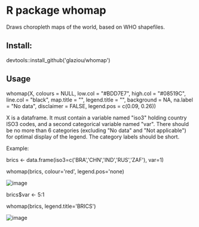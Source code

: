 # R package whomap

Draws choropleth maps of the world, based on WHO shapefiles.


## Install:

devtools::install_github('glaziou/whomap')


## Usage

whomap(X, colours = NULL, low.col = "#BDD7E7", high.col = "#08519C",
    line.col = "black", map.title = "", legend.title = "",
    background = NA, na.label = "No data", disclaimer = FALSE,
    legend.pos = c(0.09, 0.26))
    
X is a dataframe. It must contain a variable named "iso3" holding country ISO3 codes, and a second
categorical variable named "var". There should be no more than 6 categories (excluding "No data" and 
"Not applicable") for optimal display of the legend. The category labels should be short.

Example:

brics <- data.frame(iso3=c('BRA','CHN','IND','RUS','ZAF'),
                    var=1)

whomap(brics, colour='red', legend.pos='none)

![image](https://user-images.githubusercontent.com/233963/118537402-31c08f00-b74d-11eb-9225-b3fd45cc5a66.png)

brics$var <- 5:1

whomap(brics, legend.title='BRICS')

![image](https://user-images.githubusercontent.com/233963/118531724-6e3cbc80-b746-11eb-8889-ce391d6420d6.png)



